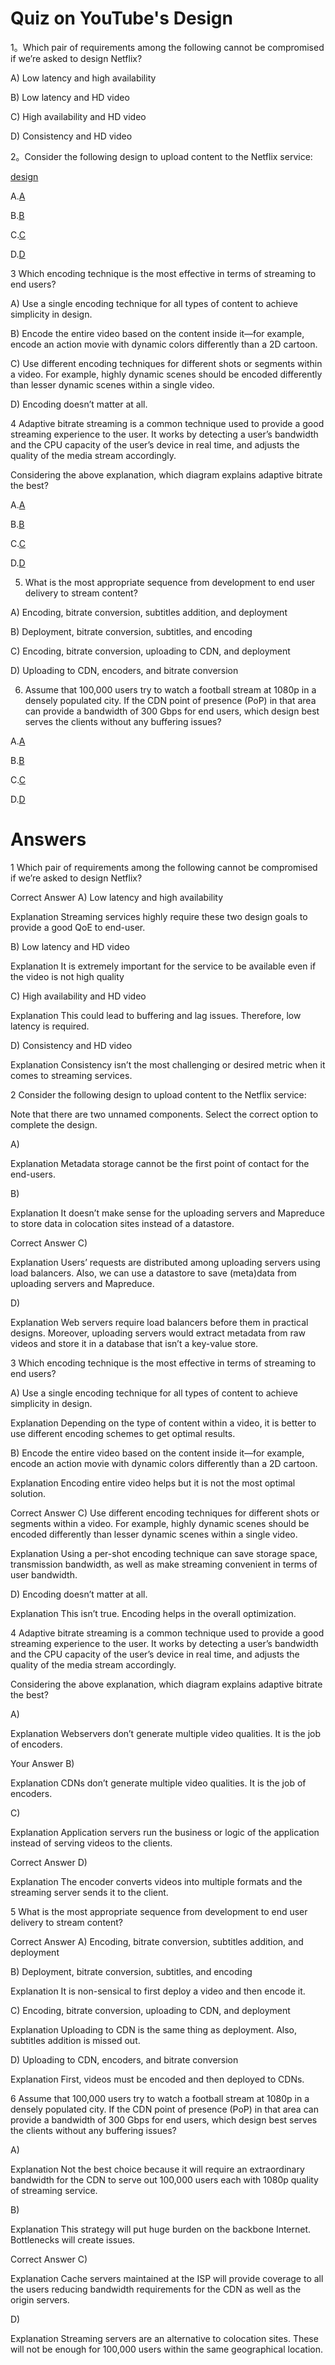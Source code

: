 # Quiz on YouTube's Design


1。Which pair of requirements among the following cannot be compromised if we’re asked to design Netflix?

A)
Low latency and high availability

B)
Low latency and HD video

C)
High availability and HD video

D)
Consistency and HD video



2。Consider the following design to upload content to the Netflix service:

[design](./design.jpg)

A.[A](./2A.jpg)

B.[B](./2B.jpg)

C.[C](./2C.jpg)

D.[D](./2D.jpg)


3 Which encoding technique is the most effective in terms of streaming to end users?

A)
Use a single encoding technique for all types of content to achieve simplicity in design.

B)
Encode the entire video based on the content inside it—for example, encode an action movie with dynamic colors differently than a 2D cartoon.

C)
Use different encoding techniques for different shots or segments within a video. For example, highly dynamic scenes should be encoded differently than lesser dynamic scenes within a single video.

D)
Encoding doesn’t matter at all.


4 Adaptive bitrate streaming is a common technique used to provide a good streaming experience to the user. It works by detecting a user’s bandwidth and the CPU capacity of the user’s device in real time, and adjusts the quality of the media stream accordingly.

Considering the above explanation, which diagram explains adaptive bitrate the best?

A.[A](./4A.jpg)

B.[B](./4B.jpg)

C.[C](./4C.jpg)

D.[D](./4D.jpg)

5. What is the most appropriate sequence from development to end user delivery to stream content?

A)
Encoding, bitrate conversion, subtitles addition, and deployment

B)
Deployment, bitrate conversion, subtitles, and encoding

C)
Encoding, bitrate conversion, uploading to CDN, and deployment

D)
Uploading to CDN, encoders, and bitrate conversion



6. Assume that 100,000 users try to watch a football stream at 1080p in a densely populated city. If the CDN point of presence (PoP) in that area can provide a bandwidth of 300 Gbps for end users, which design best serves the clients without any buffering issues?

A.[A](./6A.jpg)

B.[B](./6B.jpg)

C.[C](./6C.jpg)

D.[D](./6D.jpg)





# Answers

1 Which pair of requirements among the following cannot be compromised if we’re asked to design Netflix?

Correct Answer
A)
Low latency and high availability

Explanation
Streaming services highly require these two design goals to provide a good QoE to end-user.

B)
Low latency and HD video

Explanation
It is extremely important for the service to be available even if the video is not high quality

C)
High availability and HD video

Explanation
This could lead to buffering and lag issues. Therefore, low latency is required.

D)
Consistency and HD video

Explanation
Consistency isn’t the most challenging or desired metric when it comes to streaming services.




2 Consider the following design to upload content to the Netflix service:



Note that there are two unnamed components. Select the correct option to complete the design.

A)

Explanation
Metadata storage cannot be the first point of contact for the end-users.

B)

Explanation
It doesn’t make sense for the uploading servers and Mapreduce to store data in colocation sites instead of a datastore.

Correct Answer
C)

Explanation
Users’ requests are distributed among uploading servers using load balancers. Also, we can use a datastore to save (meta)data from uploading servers and Mapreduce.

D)

Explanation
Web servers require load balancers before them in practical designs. Moreover, uploading servers would extract metadata from raw videos and store it in a database that isn’t a key-value store.






3 Which encoding technique is the most effective in terms of streaming to end users?

A)
Use a single encoding technique for all types of content to achieve simplicity in design.

Explanation
Depending on the type of content within a video, it is better to use different encoding schemes to get optimal results.

B)
Encode the entire video based on the content inside it—for example, encode an action movie with dynamic colors differently than a 2D cartoon.

Explanation
Encoding entire video helps but it is not the most optimal solution.

Correct Answer
C)
Use different encoding techniques for different shots or segments within a video. For example, highly dynamic scenes should be encoded differently than lesser dynamic scenes within a single video.

Explanation
Using a per-shot encoding technique can save storage space, transmission bandwidth, as well as make streaming convenient in terms of user bandwidth.

D)
Encoding doesn’t matter at all.

Explanation
This isn’t true. Encoding helps in the overall optimization.




4 Adaptive bitrate streaming is a common technique used to provide a good streaming experience to the user. It works by detecting a user’s bandwidth and the CPU capacity of the user’s device in real time, and adjusts the quality of the media stream accordingly.

Considering the above explanation, which diagram explains adaptive bitrate the best?

A)

Explanation
Webservers don’t generate multiple video qualities. It is the job of encoders.

Your Answer
B)

Explanation
CDNs don’t generate multiple video qualities. It is the job of encoders.

C)

Explanation
Application servers run the business or logic of the application instead of serving videos to the clients.

Correct Answer
D)


Explanation
The encoder converts videos into multiple formats and the streaming server sends it to the client.



5 What is the most appropriate sequence from development to end user delivery to stream content?

Correct Answer
A)
Encoding, bitrate conversion, subtitles addition, and deployment

B)
Deployment, bitrate conversion, subtitles, and encoding

Explanation
It is non-sensical to first deploy a video and then encode it.

C)
Encoding, bitrate conversion, uploading to CDN, and deployment

Explanation
Uploading to CDN is the same thing as deployment. Also, subtitles addition is missed out.

D)
Uploading to CDN, encoders, and bitrate conversion

Explanation
First, videos must be encoded and then deployed to CDNs.




6 Assume that 100,000 users try to watch a football stream at 1080p in a densely populated city. If the CDN point of presence (PoP) in that area can provide a bandwidth of 300 Gbps for end users, which design best serves the clients without any buffering issues?

A)

Explanation
Not the best choice because it will require an extraordinary bandwidth for the CDN to serve out 100,000 users each with 1080p quality of streaming service.

B)

Explanation
This strategy will put huge burden on the backbone Internet. Bottlenecks will create issues.

Correct Answer
C)

Explanation
Cache servers maintained at the ISP will provide coverage to all the users reducing bandwidth requirements for the CDN as well as the origin servers.

D)

Explanation
Streaming servers are an alternative to colocation sites. These will not be enough for 100,000 users within the same geographical location.

